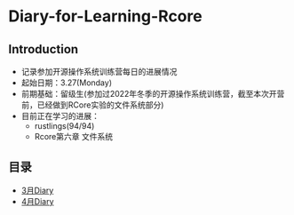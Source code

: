 # Diary-for-Learning-Rcore
  
## Introduction
+ 记录参加开源操作系统训练营每日的进展情况
+ 起始日期：3.27(Monday)
+ 前期基础：留级生(参加过2022年冬季的开源操作系统训练营，截至本次开营前，已经做到RCore实验的文件系统部分)
+ 目前正在学习的进展：
  + rustlings(94/94)
  + Rcore第六章 文件系统

## 目录
+ [3月Diary](/Diary/March/diary.md)
+ [4月Diary](/Diary/April/diary.md)

